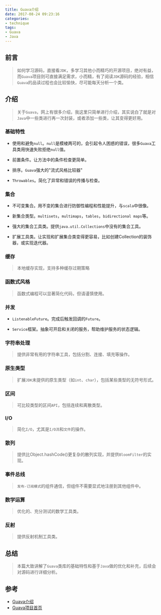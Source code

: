 ```yaml
---
title: Guava介绍
date: 2017-08-24 09:23:16
categories:
- technique
tags:
- Guava
- Java
---
```


## 前言
> 如何学习源码，直接看`JDK`，多学习其他小而精巧的开源项目，绝对有益，而`Guava`项目则可直接满足需求，小而精，有了阅读`JDK`源码的经验，相信`Guava`的品读过程也会比较愉快，尽可能每天分析一个类。


## 介绍

> 关于`Guava`，网上有很多介绍，我这里只简单进行介绍，其实说白了就是对`Java`中一些类进行再一次封装，或者添加一些类，让其变得更好用。


### 基础特性

* 使用和避免`null`。`null`是模棱两可的，会引起令人困惑的错误，很多`Guava`工具类用快速失败拒绝`null`值。

* 前置条件。让方法中的条件检查更简单。

* 排序。`Guava`强大的"流式风格比较器"

* `Throwables`。简化了异常和错误的传播与检查。



### 集合

* 不可变集合。用不变的集合进行防御性编程和性能提升，与`scala`中很像。
 
* 新集合类型。`multisets`，`multimaps`，`tables`，`bidirectional maps`等。

* 强大的集合工具类。提供`java.util.Collections`中没有的集合工具。

* 扩展工具类。让实现和扩展集合类变得更容易，比如创建Collection的装饰器，或实现迭代器。

### 缓存

> 本地缓存实现，支持多种缓存过期策略

### 函数式风格

> 函数式编程可以显著简化代码，但请谨慎使用。

### 并发

* `ListenableFuture`。完成后触发回调的`Future`。

* `Service`框架。抽象可开启和关闭的服务，帮助维护服务的状态逻辑。

### 字符串处理

> 提供非常有用的字符串工具，包括分割、连接、填充等操作。

### 原生类型

> 扩展`JDK`未提供的原生类型（如`int`、`char`），包括某些类型的无符号形式。

### 区间

> 可比较类型的区间`API`，包括连续和离散类型。

### I/O

> 简化`I/O`，尤其是`I/O流`和`文件`的操作。

### 散列

> 提供比Object.hashCode()更复杂的散列实现，并提供`BloomFilter`的实现。

### 事件总线

> `发布-订阅模式`的组件通信，但组件不需要显式地注册到其他组件中。

### 数学运算

> 优化的、充分测试的数学工具类。

### 反射

> 提供反射机制工具类。


## 总结

> 本篇大致讲解了`Guava`类库的基础特性和基于`Java`做的优化和补充，后续会对源码进行详细分析。

 
## 参考

* [Guava介绍](http://ifeve.com/google-guava/)
* [Guava项目首页](https://github.com/google/guava)